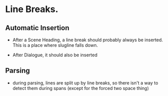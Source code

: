 ﻿

# Line Breaks.

## Automatic Insertion

 * After a Scene Heading, a line break should probably always be inserted. This is a place where slugline falls down.

 * After Dialogue, it should also be inserted



## Parsing

 * during parsing, lines are split up by line breaks, so there isn't a way to detect them during spans (except for the forced two space thing)
 	